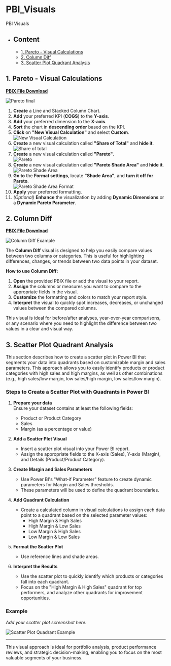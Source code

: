 # PBI_Visuals
PBI Visuals

- ## Content
    - [1. Pareto - Visual Calculations](#1-pareto---visual-calculations)
    - [2. Column Diff](#2-column-diff)
    - [3. Scatter Plot Quadrant Analysis](#3-scatter-plot-quadrant-analysis)

## 1. Pareto - Visual Calculations

[**PBIX File Download**](https://github.com/OndrejZapletal99/PBI_Visuals/blob/main/Pareto/Pareto.pbix)

![Pareto final](https://github.com/OndrejZapletal99/PBI_Visuals/blob/main/Pareto/Pareto_finished.png)

1. **Create** a Line and Stacked Column Chart.  
2. **Add** your preferred KPI (**COGS**) to the **Y-axis**.  
3. **Add** your preferred dimension to the **X-axis**.  
4. **Sort** the chart in **descending order** based on the KPI.  
5. **Click** on **"New Visual Calculation"** and select **Custom**.  
   ![New Visual Calculation](https://github.com/OndrejZapletal99/PBI_Visuals/blob/main/Pareto/Pareto_select_vis_cal.png)  
6. **Create** a new visual calculation called **"Share of Total"** and **hide it**.
   ![Share of total](https://github.com/OndrejZapletal99/PBI_Visuals/blob/main/Pareto/Pareto_share_of_total_vis_cal.png)   
7. **Create** a new visual calculation called **"Pareto"**.  
   ![Pareto](https://github.com/OndrejZapletal99/PBI_Visuals/blob/main/Pareto/Pareto_pareto_vis_cal.png)  
8. **Create** a new visual calculation called **"Pareto Shade Area"** and **hide it**.  
   ![Pareto Shade Area](https://github.com/OndrejZapletal99/PBI_Visuals/blob/main/Pareto/Pareto_shade_vis_cal.png)  
9.  **Go to** the **Format settings**, locate **"Shade Area"**, and **turn it off for Pareto**.  
   ![Pareto Shade Area Format](https://github.com/OndrejZapletal99/PBI_Visuals/blob/main/Pareto/Pareto_shade_area_color.png)  
10. **Apply** your preferred formatting.  
11. *(Optional)* **Enhance** the visualization by adding **Dynamic Dimensions** or a **Dynamic Pareto Parameter**.  

## 2. Column Diff

[**PBIX File Download**](https://github.com/OndrejZapletal99/PBI_Visuals/blob/main/Column%20Diff/Column%20Diff.pbix)

![Column Diff Example](https://github.com/OndrejZapletal99/PBI_Visuals/blob/main/Column%20Diff/Column_diff.png)

The **Column Diff** visual is designed to help you easily compare values between two columns or categories. This is useful for highlighting differences, changes, or trends between two data points in your dataset.

**How to use Column Diff:**
1. **Open** the provided PBIX file or add the visual to your report.
2. **Assign** the columns or measures you want to compare to the appropriate fields in the visual.
3. **Customize** the formatting and colors to match your report style.
4. **Interpret** the visual to quickly spot increases, decreases, or unchanged values between the compared columns.

This visual is ideal for before/after analyses, year-over-year comparisons, or any scenario where you need to highlight the difference between two values in a clear and visual way.

## 3. Scatter Plot Quadrant Analysis

This section describes how to create a scatter plot in Power BI that segments your data into quadrants based on customizable margin and sales parameters. This approach allows you to easily identify products or product categories with high sales and high margins, as well as other combinations (e.g., high sales/low margin, low sales/high margin, low sales/low margin).

### Steps to Create a Scatter Plot with Quadrants in Power BI

1. **Prepare your data**  
   Ensure your dataset contains at least the following fields:  
   - Product or Product Category  
   - Sales  
   - Margin (as a percentage or value)

2. **Add a Scatter Plot Visual**  
   - Insert a scatter plot visual into your Power BI report.
   - Assign the appropriate fields to the X-axis (Sales), Y-axis (Margin), and Details (Product/Product Category).

3. **Create Margin and Sales Parameters**  
   - Use Power BI's "What-if Parameter" feature to create dynamic parameters for Margin and Sales thresholds.
   - These parameters will be used to define the quadrant boundaries.

4. **Add Quadrant Calculation**  
   - Create a calculated column in visual calculations to assign each data point to a quadrant based on the selected parameter values:
     - High Margin & High Sales
     - High Margin & Low Sales
     - Low Margin & High Sales
     - Low Margin & Low Sales

5. **Format the Scatter Plot**  
   - Use reference lines and shade areas.

6. **Interpret the Results**  
   - Use the scatter plot to quickly identify which products or categories fall into each quadrant.
   - Focus on the "High Margin & High Sales" quadrant for top performers, and analyze other quadrants for improvement opportunities.

### Example

*Add your scatter plot screenshot here:*

![Scatter Plot Quadrant Example]([path/to/your/scatter_plot_image.png](https://github.com/OndrejZapletal99/PBI_Visuals/blob/main/Scatter%20Quadrant/Scatter_Quadrant.png))

---

This visual approach is ideal for portfolio analysis, product performance reviews, and strategic decision-making, enabling you to focus on the most valuable segments of your business.